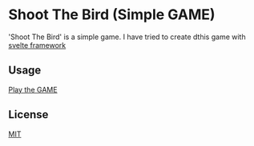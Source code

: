 # Shoot The Bird (Simple GAME)

'Shoot The Bird' is a simple game. I have tried to create dthis game with [svelte framework](https://svelte.dev/)


## Usage
[Play the GAME](https://sureshbabudj.github.io/shootTheBird/index.html)

## License
[MIT](https://choosealicense.com/licenses/mit/)